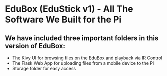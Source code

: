# EduBox (EduStick v1) - All The Software We Built for the Pi

## We have included three important folders in this version of EduBox:
* The Kivy UI for browsing files on the EduBox and playback via IR Control
* The Flask Web App for uploading files from a mobile device to the Pi
* Storage folder for easy access
